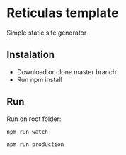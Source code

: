 # Reticulas template

Simple static site generator

## Instalation
- Download or clone master branch
- Run npm install

## Run

Run on root folder:

```
npm run watch
```

```
npm run production
```
